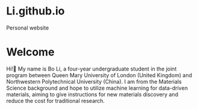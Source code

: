 # Li.github.io
Personal website
# Welcome
Hi!👋 My name is Bo Li, a four-year undergraduate student in the joint program between Queen Mary University of London (United Kingdom) and Northwestern Polytechnical University (China). I am from the Materials Science background and hope to utilize machine learning for data-driven materials, aiming to give instructions for new materials discovery and reduce the cost for traditional research.

